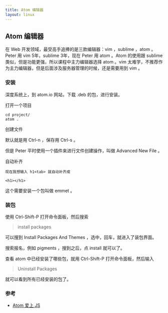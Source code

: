 ```yaml
---
title: Atom 编辑器
layout: linux
---
```


## Atom 编辑器


在 Web 开发领域，最受高手追捧的是三款编辑器：vim ，sublime ，atom 。Peter 用 vim 5年，sublime 3年，现在 Peter 用 atom 。Atom 的使用跟 sublime 类似，但是功能更强，所以课程中主力编辑器选择 atom 。vim 太难学，不推荐作为主力编辑器，但是后面涉及服务器管理的时候，还是需要用到 vim 。

### 安装

深度系统上，到 atom.io 网站，下载 .deb 的包，进行安装。

打开一个项目

```
cd project/
atom .
```

创建文件

默认就是用 Ctrl-n ，保存用 Ctrl-s 。

但是 Peter 平时使用一个插件来进行文件创建操作，叫做 Advanced New File 。

自动补齐

```
现在我想输入 h1<tab> 就自动补齐成

<h1></h1>
```

这个需要安装一个包叫做 emmet 。

### 装包

使用 Ctrl-Shift-P 打开命令面板，然后搜索

> install packages

可以搜到 Install Packages And Themes ，选中，回车，就进入了装包界面。

搜索报名，例如 pigments ，搜到之后，点 install 就可以了。

查看 atom 中已经安装了哪些包，就用 Ctrl-Shift-P 打开命令面板，然后输入

> Uninstall Packages

就可以看到所有已经安装的包了。

### 参考

- [Atom 爱上 JS]()
